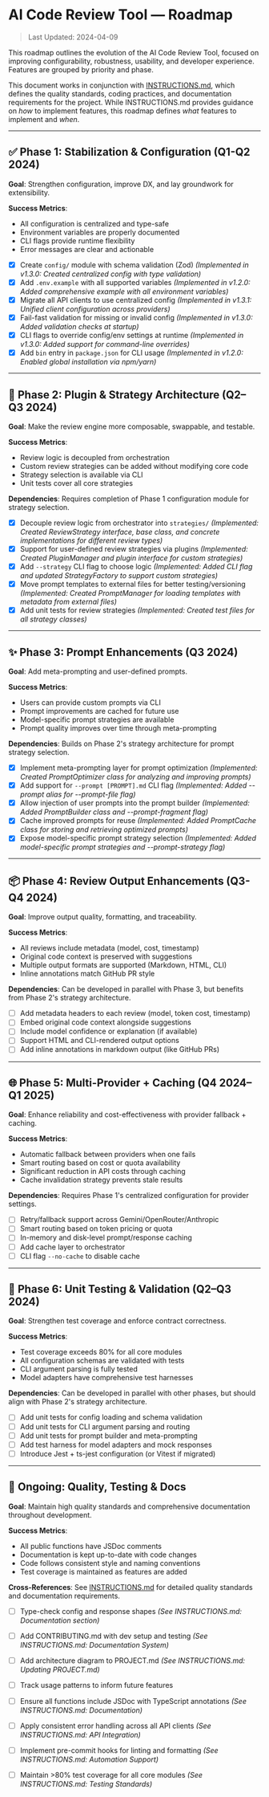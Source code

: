 # AI Code Review Tool — Roadmap

> Last Updated: 2024-04-09

This roadmap outlines the evolution of the AI Code Review Tool, focused on improving configurability, robustness, usability, and developer experience. Features are grouped by priority and phase.

This document works in conjunction with [INSTRUCTIONS.md](./INSTRUCTIONS.md), which defines the quality standards, coding practices, and documentation requirements for the project. While INSTRUCTIONS.md provides guidance on *how* to implement features, this roadmap defines *what* features to implement and *when*.

---

## ✅ Phase 1: Stabilization & Configuration (Q1-Q2 2024)

**Goal**: Strengthen configuration, improve DX, and lay groundwork for extensibility.

**Success Metrics**:
- All configuration is centralized and type-safe
- Environment variables are properly documented
- CLI flags provide runtime flexibility
- Error messages are clear and actionable

- [x] Create `config/` module with schema validation (Zod) *(Implemented in v1.3.0: Created centralized config with type validation)*
- [x] Add `.env.example` with all supported variables *(Implemented in v1.2.0: Added comprehensive example with all environment variables)*
- [x] Migrate all API clients to use centralized config *(Implemented in v1.3.1: Unified client configuration across providers)*
- [x] Fail-fast validation for missing or invalid config *(Implemented in v1.3.0: Added validation checks at startup)*
- [x] CLI flags to override config/env settings at runtime *(Implemented in v1.3.0: Added support for command-line overrides)*
- [x] Add `bin` entry in `package.json` for CLI usage *(Implemented in v1.2.0: Enabled global installation via npm/yarn)*

---

## 🚧 Phase 2: Plugin & Strategy Architecture (Q2–Q3 2024)

**Goal**: Make the review engine more composable, swappable, and testable.

**Success Metrics**:
- Review logic is decoupled from orchestration
- Custom review strategies can be added without modifying core code
- Strategy selection is available via CLI
- Unit tests cover all core strategies

**Dependencies**: Requires completion of Phase 1 configuration module for strategy selection.

- [x] Decouple review logic from orchestrator into `strategies/` *(Implemented: Created ReviewStrategy interface, base class, and concrete implementations for different review types)*
- [x] Support for user-defined review strategies via plugins *(Implemented: Created PluginManager and plugin interface for custom strategies)*
- [x] Add `--strategy` CLI flag to choose logic *(Implemented: Added CLI flag and updated StrategyFactory to support custom strategies)*
- [x] Move prompt templates to external files for better testing/versioning *(Implemented: Created PromptManager for loading templates with metadata from external files)*
- [x] Add unit tests for review strategies *(Implemented: Created test files for all strategy classes)*

---

## ✨ Phase 3: Prompt Enhancements (Q3 2024)

**Goal**: Add meta-prompting and user-defined prompts.

**Success Metrics**:
- Users can provide custom prompts via CLI
- Prompt improvements are cached for future use
- Model-specific prompt strategies are available
- Prompt quality improves over time through meta-prompting

**Dependencies**: Builds on Phase 2's strategy architecture for prompt strategy selection.

- [x] Implement meta-prompting layer for prompt optimization *(Implemented: Created PromptOptimizer class for analyzing and improving prompts)*
- [x] Add support for `--prompt [PROMPT].md` CLI flag *(Implemented: Added --prompt alias for --prompt-file flag)*
- [x] Allow injection of user prompts into the prompt builder *(Implemented: Added PromptBuilder class and --prompt-fragment flag)*
- [x] Cache improved prompts for reuse *(Implemented: Added PromptCache class for storing and retrieving optimized prompts)*
- [x] Expose model-specific prompt strategy selection *(Implemented: Added model-specific prompt strategies and --prompt-strategy flag)*

---

## 📦 Phase 4: Review Output Enhancements (Q3-Q4 2024)

**Goal**: Improve output quality, formatting, and traceability.

**Success Metrics**:
- All reviews include metadata (model, cost, timestamp)
- Original code context is preserved with suggestions
- Multiple output formats are supported (Markdown, HTML, CLI)
- Inline annotations match GitHub PR style

**Dependencies**: Can be developed in parallel with Phase 3, but benefits from Phase 2's strategy architecture.

- [ ] Add metadata headers to each review (model, token cost, timestamp)
- [ ] Embed original code context alongside suggestions
- [ ] Include model confidence or explanation (if available)
- [ ] Support HTML and CLI-rendered output options
- [ ] Add inline annotations in markdown output (like GitHub PRs)

---

## 🌐 Phase 5: Multi-Provider + Caching (Q4 2024–Q1 2025)

**Goal**: Enhance reliability and cost-effectiveness with provider fallback + caching.

**Success Metrics**:
- Automatic fallback between providers when one fails
- Smart routing based on cost or quota availability
- Significant reduction in API costs through caching
- Cache invalidation strategy prevents stale results

**Dependencies**: Requires Phase 1's centralized configuration for provider settings.

- [ ] Retry/fallback support across Gemini/OpenRouter/Anthropic
- [ ] Smart routing based on token pricing or quota
- [ ] In-memory and disk-level prompt/response caching
- [ ] Add cache layer to orchestrator
- [ ] CLI flag `--no-cache` to disable cache

---

## 🧪 Phase 6: Unit Testing & Validation (Q2–Q3 2024)

**Goal**: Strengthen test coverage and enforce contract correctness.

**Success Metrics**:
- Test coverage exceeds 80% for all core modules
- All configuration schemas are validated with tests
- CLI argument parsing is fully tested
- Model adapters have comprehensive test harnesses

**Dependencies**: Can be developed in parallel with other phases, but should align with Phase 2's strategy architecture.

- [ ] Add unit tests for config loading and schema validation
- [ ] Add unit tests for CLI argument parsing and routing
- [ ] Add unit tests for prompt builder and meta-prompting
- [ ] Add test harness for model adapters and mock responses
- [ ] Introduce Jest + ts-jest configuration (or Vitest if migrated)

---

## 🧪 Ongoing: Quality, Testing & Docs

**Goal**: Maintain high quality standards and comprehensive documentation throughout development.

**Success Metrics**:
- All public functions have JSDoc comments
- Documentation is kept up-to-date with code changes
- Code follows consistent style and naming conventions
- Test coverage is maintained as features are added

**Cross-References**: See [INSTRUCTIONS.md](./INSTRUCTIONS.md) for detailed quality standards and documentation requirements.

- [ ] Type-check config and response shapes *(See INSTRUCTIONS.md: Documentation section)*
- [ ] Add CONTRIBUTING.md with dev setup and testing *(See INSTRUCTIONS.md: Documentation System)*
- [ ] Add architecture diagram to PROJECT.md *(See INSTRUCTIONS.md: Updating PROJECT.md)*
- [ ] Track usage patterns to inform future features
- [ ] Ensure all functions include JSDoc with TypeScript annotations *(See INSTRUCTIONS.md: Documentation)*
- [ ] Apply consistent error handling across all API clients *(See INSTRUCTIONS.md: API Integration)*
- [ ] Implement pre-commit hooks for linting and formatting *(See INSTRUCTIONS.md: Automation Support)*
- [ ] Maintain >80% test coverage for all core modules *(See INSTRUCTIONS.md: Testing Standards)*

